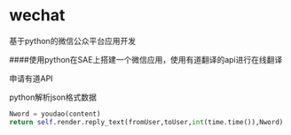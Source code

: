 # wechat
基于python的微信公众平台应用开发

####使用python在SAE上搭建一个微信应用，使用有道翻译的api进行在线翻译

申请有道API

python解析json格式数据

``` python
Nword = youdao(content)        
return self.render.reply_text(fromUser,toUser,int(time.time()),Nword)
```


